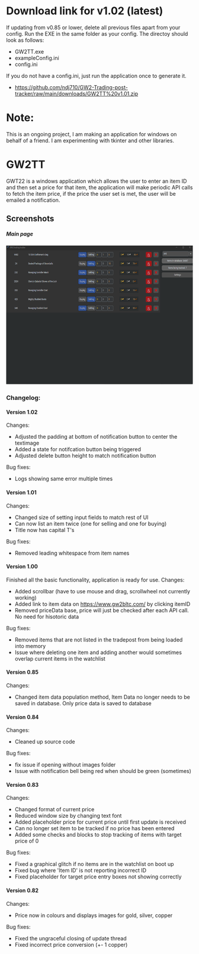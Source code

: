 # Download link for v1.02 (latest)
If updating from v0.85 or lower, delete all previous files apart from your config. Run the EXE in the same folder as your config.
The directoy should look as follows:
* GW2TT.exe
* exampleConfig.ini
* config.ini

If you do not have a config.ini, just run the application once to generate it.
* https://github.com/ndj710/GW2-Trading-post-tracker/raw/main/downloads/GW2TT%20v1.01.zip

# Note:
This is an ongoing project, I am making an application for windows on behalf of a friend. I am experimenting with tkinter and other libraries.

# GW2TT
GWT22 is a windows application which allows the user to enter an item ID and then set a price for that item, the application will make periodic API calls to fetch the item price, if the price the user set is met, the user will be emailed a notification.

## Screenshots
<div>
  <h5>Main page</h5>
  <img src="/screenshots/Mainpage.png?raw=true" width="639" height="373"/>
</div>


### Changelog:

#### Version 1.02

Changes:
*	Adjusted the padding at bottom of notification button to center the textimage
*	Added a state for notifcation button being triggered
*	Adjusted delete button height to match notification button

Bug fixes:
*	Logs showing same error multiple times


#### Version 1.01

Changes:
*	Changed size of setting input fields to match rest of UI
*	Can now list an item twice (one for selling and one for buying)
*	Title now has capital T's

Bug fixes:
*	Removed leading whitespace from item names


#### Version 1.00
Finished all the basic functionality, application is ready for use.
Changes:
*	Added scrollbar (have to use mouse and drag, scrollwheel not currently working)
*	Added link to item data on https://www.gw2bltc.com/ by clicking itemID
*	Removed priceData base, price will just be checked after each API call. No need for hisotoric data

Bug fixes:
*	Removed items that are not listed in the tradepost from being loaded into memory
* 	Issue where deleting one item and adding another would sometimes overlap current items in the watchlist


#### Version 0.85

Changes:
*	Changed item data population method, Item Data no longer needs to be saved in database. Only price data is saved to database


#### Version 0.84

Changes:
*	Cleaned up source code

Bug fixes:
* 	fix issue if opening without images folder
*	Issue with notification bell being red when should be green (sometimes)


#### Version 0.83

Changes:
* 	Changed format of current price
* 	Reduced window size by changing text font
* 	Added placeholder price for current price until first update is received
* 	Can no longer set item to be tracked if no price has been entered
* 	Added some checks and blocks to stop tracking of items with target price of 0

Bug fixes:
* 	Fixed a graphical glitch if no items are in the watchlist on boot up
* 	Fixed bug where 'Item ID' is not reporting incorrect ID
* 	Fixed placeholder for target price entry boxes not showing correctly

#### Version 0.82

Changes:
* 	Price now in colours and displays images for gold, silver, copper

Bug fixes:
* 	Fixed the ungraceful closing of update thread
* 	Fixed incorrect price conversion (+- 1 copper)
